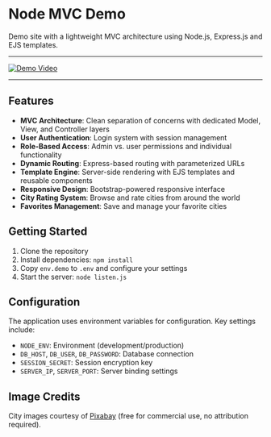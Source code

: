 # Node MVC Demo

Demo site with a lightweight MVC architecture using Node.js, Express.js and EJS templates.

---

[![Demo Video](public/img/demo.gif)](public/img/demo.gif)

---

## Features

- **MVC Architecture**: Clean separation of concerns with dedicated Model, View, and Controller layers
- **User Authentication**: Login system with session management
- **Role-Based Access**: Admin vs. user permissions and individual functionality
- **Dynamic Routing**: Express-based routing with parameterized URLs
- **Template Engine**: Server-side rendering with EJS templates and reusable components
- **Responsive Design**: Bootstrap-powered responsive interface
- **City Rating System**: Browse and rate cities from around the world
- **Favorites Management**: Save and manage your favorite cities

## Getting Started

1. Clone the repository
2. Install dependencies: `npm install`
3. Copy `env.demo` to `.env` and configure your settings
4. Start the server: `node listen.js`

## Configuration

The application uses environment variables for configuration. Key settings include:

- `NODE_ENV`: Environment (development/production)
- `DB_HOST`, `DB_USER`, `DB_PASSWORD`: Database connection
- `SESSION_SECRET`: Session encryption key
- `SERVER_IP`, `SERVER_PORT`: Server binding settings

## Image Credits

City images courtesy of [Pixabay](https://pixabay.com) (free for commercial use, no attribution required).